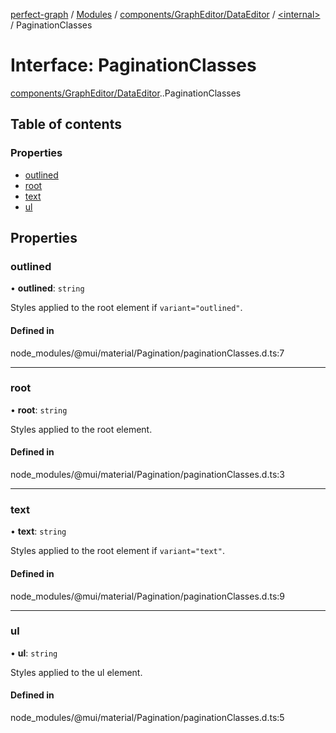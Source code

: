 [perfect-graph](../README.md) / [Modules](../modules.md) / [components/GraphEditor/DataEditor](../modules/components_GraphEditor_DataEditor.md) / [<internal\>](../modules/components_GraphEditor_DataEditor._internal_.md) / PaginationClasses

# Interface: PaginationClasses

[components/GraphEditor/DataEditor](../modules/components_GraphEditor_DataEditor.md).[<internal>](../modules/components_GraphEditor_DataEditor._internal_.md).PaginationClasses

## Table of contents

### Properties

- [outlined](components_GraphEditor_DataEditor._internal_.PaginationClasses.md#outlined)
- [root](components_GraphEditor_DataEditor._internal_.PaginationClasses.md#root)
- [text](components_GraphEditor_DataEditor._internal_.PaginationClasses.md#text)
- [ul](components_GraphEditor_DataEditor._internal_.PaginationClasses.md#ul)

## Properties

### outlined

• **outlined**: `string`

Styles applied to the root element if `variant="outlined"`.

#### Defined in

node_modules/@mui/material/Pagination/paginationClasses.d.ts:7

___

### root

• **root**: `string`

Styles applied to the root element.

#### Defined in

node_modules/@mui/material/Pagination/paginationClasses.d.ts:3

___

### text

• **text**: `string`

Styles applied to the root element if `variant="text"`.

#### Defined in

node_modules/@mui/material/Pagination/paginationClasses.d.ts:9

___

### ul

• **ul**: `string`

Styles applied to the ul element.

#### Defined in

node_modules/@mui/material/Pagination/paginationClasses.d.ts:5
